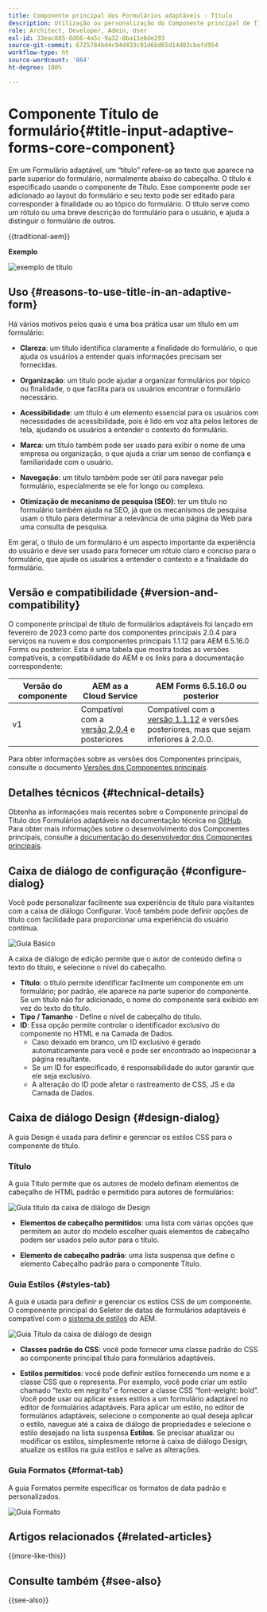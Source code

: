 ```yaml
---
title: Componente principal dos Formulários adaptáveis - Título
description: Utilização ou personalização do Componente principal de Título dos Formulários adaptáveis.
role: Architect, Developer, Admin, User
exl-id: 33eac885-8d66-4a5c-9a32-0ba11e6de293
source-git-commit: 6725784bd4c94d433c91d6bd65d14d03cbefd954
workflow-type: ht
source-wordcount: '864'
ht-degree: 100%

---
```



# Componente Título de formulário{#title-input-adaptive-forms-core-component}

Em um Formulário adaptável, um “título” refere-se ao texto que aparece na parte superior do formulário, normalmente abaixo do cabeçalho. O título é especificado usando o componente de Título. Esse componente pode ser adicionado ao layout do formulário e seu texto pode ser editado para corresponder à finalidade ou ao tópico do formulário. O título serve como um rótulo ou uma breve descrição do formulário para o usuário, e ajuda a distinguir o formulário de outros.

{{traditional-aem}}

**Exemplo**

![exemplo de título](/help/adaptive-forms/assets/title.png)

## Uso {#reasons-to-use-title-in-an-adaptive-form}

Há vários motivos pelos quais é uma boa prática usar um título em um formulário:

- **Clareza**: um título identifica claramente a finalidade do formulário, o que ajuda os usuários a entender quais informações precisam ser fornecidas.

- **Organização**: um título pode ajudar a organizar formulários por tópico ou finalidade, o que facilita para os usuários encontrar o formulário necessário.

- **Acessibilidade**: um título é um elemento essencial para os usuários com necessidades de acessibilidade, pois é lido em voz alta pelos leitores de tela, ajudando os usuários a entender o contexto do formulário.

- **Marca**: um título também pode ser usado para exibir o nome de uma empresa ou organização, o que ajuda a criar um senso de confiança e familiaridade com o usuário.

- **Navegação**: um título também pode ser útil para navegar pelo formulário, especialmente se ele for longo ou complexo.

- **Otimização de mecanismo de pesquisa (SEO)**: ter um título no formulário também ajuda na SEO, já que os mecanismos de pesquisa usam o título para determinar a relevância de uma página da Web para uma consulta de pesquisa.

Em geral, o título de um formulário é um aspecto importante da experiência do usuário e deve ser usado para fornecer um rótulo claro e conciso para o formulário, que ajude os usuários a entender o contexto e a finalidade do formulário.

## Versão e compatibilidade {#version-and-compatibility}

O componente principal de título de formulários adaptáveis foi lançado em fevereiro de 2023 como parte dos componentes principais 2.0.4 para serviços na nuvem e dos componentes principais 1.1.12 para AEM 6.5.16.0 Forms ou posterior. Esta é uma tabela que mostra todas as versões compatíveis, a compatibilidade do AEM e os links para a documentação correspondente:

| Versão do componente | AEM as a Cloud Service | AEM Forms 6.5.16.0 ou posterior |
|---|---|---|
| v1 | Compatível com a <br>[versão 2.0.4](/help/adaptive-forms/version.md) e posteriores | Compatível com a <br>[versão 1.1.12](/help/adaptive-forms/version.md) e versões posteriores, mas que sejam inferiores à 2.0.0. |

Para obter informações sobre as versões dos Componentes principais, consulte o documento [Versões dos Componentes principais](/help/adaptive-forms/version.md).

<!-- ## Sample Component Output {#sample-component-output}

To experience the Accordion Component as well as see examples of its configuration options as well as HTML and JSON output, visit the [Component Library](https://adobe.com/go/aem_cmp_library_accordion). -->


## Detalhes técnicos {#technical-details}

Obtenha as informações mais recentes sobre o Componente principal de Título dos Formulários adaptáveis na documentação técnica no [GitHub](https://github.com/adobe/aem-core-forms-components/tree/master/ui.af.apps/src/main/content/jcr_root/apps/core/fd/components/form/title/v1/title). Para obter mais informações sobre o desenvolvimento dos Componentes principais, consulte a [documentação do desenvolvedor dos Componentes principais](/help/developing/overview.md).

## Caixa de diálogo de configuração {#configure-dialog}

Você pode personalizar facilmente sua experiência de título para visitantes com a caixa de diálogo Configurar. Você também pode definir opções de título com facilidade para proporcionar uma experiência do usuário contínua.

![Guia Básico](/help/adaptive-forms/assets/title_properties.png)

A caixa de diálogo de edição permite que o autor de conteúdo defina o texto do título, e selecione o nível do cabeçalho.

- **Título**: o título permite identificar facilmente um componente em um formulário; por padrão, ele aparece na parte superior do componente. Se um título não for adicionado, o nome do componente será exibido em vez do texto do título.
- **Tipo / Tamanho** - Define o nível de cabeçalho do título.
- **ID**: Essa opção permite controlar o identificador exclusivo do componente no HTML e na Camada de Dados.
   - Caso deixado em branco, um ID exclusivo é gerado automaticamente para você e pode ser encontrado ao inspecionar a página resultante.
   - Se um ID for especificado, é responsabilidade do autor garantir que ele seja exclusivo.
   - A alteração do ID pode afetar o rastreamento de CSS, JS e da Camada de Dados.

## Caixa de diálogo Design {#design-dialog}

A guia Design é usada para definir e gerenciar os estilos CSS para o componente de título.

### Título

A guia Título permite que os autores de modelo definam elementos de cabeçalho de HTML padrão e permitido para autores de formulários:

![Guia título da caixa de diálogo de Design](/help/adaptive-forms/assets/title_heading.png)

- **Elementos de cabeçalho permitidos**: uma lista com várias opções que permitem ao autor do modelo escolher quais elementos de cabeçalho podem ser usados pelo autor para o título.

- **Elemento de cabeçalho padrão**: uma lista suspensa que define o elemento Cabeçalho padrão para o componente Título.

### Guia Estilos {#styles-tab}

A guia é usada para definir e gerenciar os estilos CSS de um componente. O componente principal do Seletor de datas de formulários adaptáveis é compatível com o [sistema de estilos](/help/get-started/authoring.md#component-styling) do AEM.

![Guia Título da caixa de diálogo de design](/help/adaptive-forms/assets/title_styles.png)

- **Classes padrão do CSS**: você pode fornecer uma classe padrão do CSS ao componente principal título para formulários adaptáveis.

- **Estilos permitidos**: você pode definir estilos fornecendo um nome e a classe CSS que o representa. Por exemplo, você pode criar um estilo chamado “texto em negrito” e fornecer a classe CSS “font-weight: bold”. Você pode usar ou aplicar esses estilos a um formulário adaptável no editor de formulários adaptáveis. Para aplicar um estilo, no editor de formulários adaptáveis, selecione o componente ao qual deseja aplicar o estilo, navegue até a caixa de diálogo de propriedades e selecione o estilo desejado na lista suspensa **Estilos**. Se precisar atualizar ou modificar os estilos, simplesmente retorne à caixa de diálogo Design, atualize os estilos na guia estilos e salve as alterações.

### Guia Formatos {#format-tab}

A guia Formatos permite especificar os formatos de data padrão e personalizados.

![Guia Formato](/help/adaptive-forms/assets/title_styles.png)

<!--

## Related article {#related-article}

* [Create a standalone Adaptive Form](https://experienceleague.adobe.com/docs/experience-manager-cloud-service/content/forms/adaptive-forms-authoring/authoring-adaptive-forms-core-components/create-an-adaptive-form-on-forms-cs/creating-adaptive-form-core-components.html)

-->

## Artigos relacionados {#related-articles}


{{more-like-this}}

## Consulte também {#see-also}

{{see-also}}
